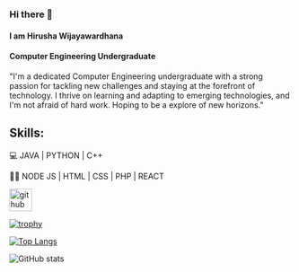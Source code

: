 ### Hi there 👋
#### I am Hirusha Wijayawardhana
#### Computer Engineering Undergraduate

"I'm a dedicated Computer Engineering undergraduate with a strong passion for tackling new challenges and staying at the forefront of technology. I thrive on learning and adapting to emerging technologies, and I'm not afraid of hard work. Hoping to be a explore of new horizons."

## Skills:
💻 JAVA | PYTHON | C++

👨‍💻 NODE JS | HTML | CSS | PHP | REACT



[<img src='https://cdn.jsdelivr.net/npm/simple-icons@3.0.1/icons/github.svg' alt='github' height='40'>](https://github.com/hirushAd99)  

[![trophy](https://github-profile-trophy.vercel.app/?username=hirushAd99)](https://github.com/ryo-ma/github-profile-trophy)

[![Top Langs](https://github-readme-stats.vercel.app/api/top-langs/?username=hirushAd99)](https://github.com/anuraghazra/github-readme-stats)

![GitHub stats](https://github-readme-stats.vercel.app/api?username=hirushAd99&show_icons=true)  

